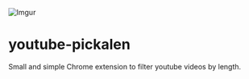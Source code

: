 ![Imgur](http://i.imgur.com/MXtwJGB.png)

# youtube-pickalen
Small and simple Chrome extension to filter youtube videos by length.



